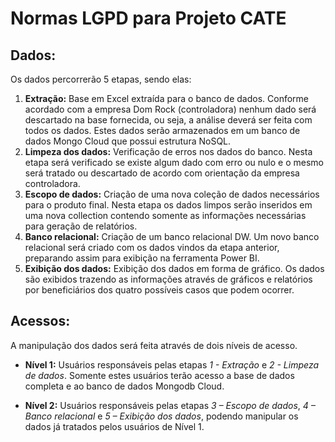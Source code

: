 # Normas LGPD para Projeto CATE

## Dados:

Os dados percorrerão 5 etapas, sendo elas:

1. **Extração:** Base em Excel extraída para o banco de dados. Conforme acordado com a empresa Dom Rock (controladora) nenhum dado será descartado na base fornecida, ou seja, a análise deverá ser feita com todos os dados. Estes dados serão armazenados em um banco de dados Mongo Cloud que possui estrutura NoSQL. 
2. **Limpeza dos dados:** Verificação de erros nos dados do banco. Nesta etapa será verificado se existe algum dado com erro ou nulo e o mesmo será tratado ou descartado de acordo com orientação da empresa controladora. 
3. **Escopo de dados:** Criação de uma nova coleção de dados necessários para o produto final. Nesta etapa os dados limpos serão inseridos em uma nova collection contendo somente as informações necessárias para geração de relatórios.
4. **Banco relacional:** Criação de um banco relacional DW. Um novo banco relacional será criado com os dados vindos da etapa anterior, preparando assim para exibição na ferramenta Power BI.
5. **Exibição dos dados:** Exibição dos dados em forma de gráfico. Os dados são exibidos trazendo as informações através de gráficos e relatórios por beneficiários dos quatro possíveis casos que podem ocorrer. 

## Acessos:

A manipulação dos dados será feita através de dois níveis de acesso. 

* **Nível 1:** Usuários responsáveis pelas etapas *1 - Extração* e *2 - Limpeza de dados*. Somente estes usuários terão acesso a base de dados completa e ao banco de dados Mongodb Cloud. 

* **Nível 2:** Usuários responsáveis pelas etapas *3 – Escopo de dados*, *4 – Banco relacional* e *5 – Exibição dos dados*, podendo manipular os dados já tratados pelos usuários de Nível 1. 

